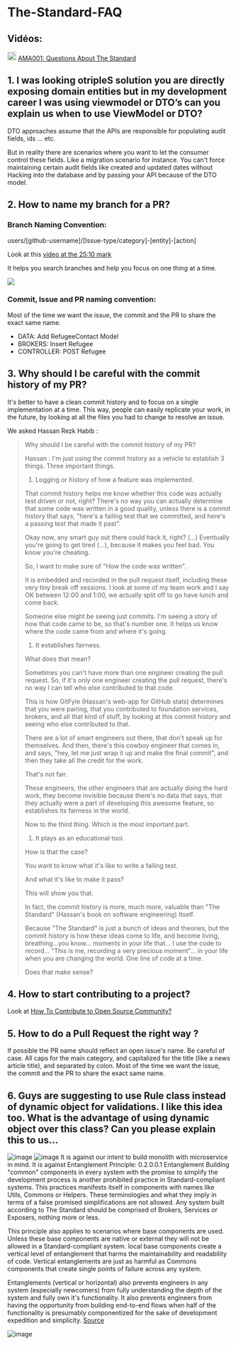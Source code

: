 # The-Standard-FAQ

## Vidéos:

<img width=20 src="https://www.searchmarketingaustralia.com.au/wp-content/uploads/2017/10/original_images_YouTube.png" alt="" data-size="line"> [AMA001: Questions About The Standard](https://www.youtube.com/watch?v=1de5nMDj8Ys)

## 1. I was looking otripleS solution you are directly exposing domain entities but in my development career I was using viewmodel or DTO’s can you explain us when to use ViewModel or DTO?

DTO approaches assume that the APIs are responsible for populating audit fields, ids ... etc.

But in reality there are scenarios where you want to let the consumer control these fields. Like a migration scenario for instance. You can't force maintaining certain audit fields like created and updated dates without Hacking into the database and by passing your API because of the DTO model.

## 2. How to name my branch for a PR?

### Branch Naming Convention:

users/\[github-username]/\[Issue-type/category]-\[entity]-\[action]

Look at this [video at the 25:10 mark](https://youtu.be/mR0N-QxZqYY?t=1510)

It helps you search branches and help you focus on one thing at a time.

![](https://user-images.githubusercontent.com/56794425/168654407-ce181cd6-8a6e-4ad8-b3c6-c7d44d476aac.png)

### Commit, Issue and PR naming convention:

Most of the time we want the issue, the commit and the PR to share the exact same name.

* DATA: Add RefugeeContact Model
* BROKERS: Insert Refugee
* CONTROLLER: POST Refugee

## 3. Why should I be careful with the commit history of my PR?

It's better to have a clean commit history and to focus on a single implementation at a time. This way, people can easily replicate your work, in the future, by looking at all the files you had to change to resolve an issue.

We asked Hassan Rezk Habib :

> Why should I be careful with the commit history of my PR?
>
> Hassan : I'm just using the commit history as a vehicle to establish 3 things. Three important things.
>
> 1. Logging or history of how a feature was implemented.
>
> That commit history helps me know whether this code was actually test driven or not, right? There's no way you can actually determine that some code was written in a good quality, unless there is a commit history that says, "here's a failing test that we committed, and here's a passing test that made it past".
>
> Okay now, any smart guy out there could hack it, right? (...) Eventually you're going to get tired (...), because it makes you feel bad. You know you're cheating.
>
> So, I want to make sure of "How the code was written".
>
> It is embedded and recorded in the pull request itself, including these very tiny break off sessions. I look at some of my team work and I say OK between 12:00 and 1:00, we actually split off to go have lunch and come back.
>
> Someone else might be seeing just commits. I'm seeing a story of how that code came to be, so that's number one. It helps us know where the code came from and where it's going.
>
> 1. It establishes fairness.
>
> What does that mean?
>
> Sometimes you can't have more than one engineer creating the pull request. So, if it's only one engineer creating the pull request, there's no way I can tell who else contributed to that code.
>
> This is how GitFyle (Hassan's web-app for GitHub stats) determines that you were pairing, that you contributed to foundation services, brokers, and all that kind of stuff, by looking at this commit history and seeing who else contributed to that.
>
> There are a lot of smart engineers out there, that don't speak up for themselves. And then, there's this cowboy engineer that comes in, and says, "hey, let me just wrap it up and make the final commit", and then they take all the credit for the work.
>
> That's not fair.
>
> These engineers, the other engineers that are actually doing the hard work, they become invisible because there's no data that says, that they actually were a part of developing this awesome feature, so establishes its fairness in the world.
>
> Now to the third thing. Which is the most important part.
>
> 1. It plays as an educational tool.
>
> How is that the case?
>
> You want to know what it's like to write a failing test.
>
> And what it's like to make it pass?
>
> This will show you that.
>
> In fact, the commit history is more, much more, valuable than "The Standard" (Hassan's book on software engineering) Itself.
>
> Because "The Standard" is just a bunch of ideas and theories, but the commit history is how these ideas come to life, and become living, breathing...you know... moments in your life that... I use the code to record... "This is me, recording a very precious moment"... in your life when you are changing the world. One line of code at a time.
>
> Does that make sense?

## 4. How to start contributing to a project?

Look at [How To Contribute to Open Source Community?](https://youtu.be/mR0N-QxZqYY?t=458)

## 5. How to do a Pull Request the right way ?

If possible the PR name should reflect an open issue's name. Be careful of case. All caps for the main category, and capitalized for the title (like a news article title), and separated by colon. Most of the time we want the issue, the commit and the PR to share the exact same name.

## 6. Guys are suggesting to use Rule class instead of dynamic object for validations. I like this idea too. What is the advantage of using dynamic object over this class? Can you please explain this to us...

![image](https://user-images.githubusercontent.com/52498074/169750016-fbe14145-c787-42ff-839b-83373d459bea.png) ![image](https://user-images.githubusercontent.com/52498074/169750038-67745e89-eb59-4668-9be4-c8a39659d8c5.png) It is against our intent to build monolith with microservice in mind. It is against Entanglement Principle: 0.2.0.0.1 Entanglement Building "common" components in every system with the promise to simplify the development process is another prohibited practice in Standard-compliant systems. This practices manifests itself in components with names like Utils, Commons or Helpers. These terminologies and what they imply in terms of a false promised simplifications are not allowed. Any system built according to The Standard should be comprised of Brokers, Services or Exposers, nothing more or less.

This principle also applies to scenarios where base components are used. Unless these base components are native or external they will not be allowed in a Standard-compliant system. local base components create a vertical level of entanglement that harms the maintainability and readability of code. Vertical entanglements are just as harmful as Commons components that create single points of failure across any system.

Entanglements (vertical or horizontal) also prevents engineers in any system (especially newcomers) from fully understanding the depth of the system and fully own it's functionality. It also prevents engineers from having the opportunity from building end-to-end flows when half of the functionality is presumably componentized for the sake of development expedition and simplicity. [Source](https://github.com/hassanhabib/The-Standard/blob/master/0.%20Introduction/0.2%20Principles.md#02001-entanglement)

![image](https://user-images.githubusercontent.com/52498074/169750312-adbc2d68-61af-4b62-8e2a-8581bdb70b52.png)
